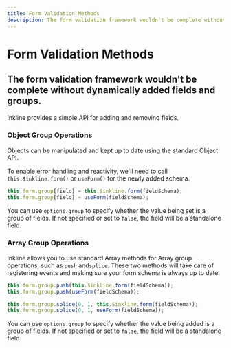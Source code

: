 ```yaml
---
title: Form Validation Methods
description: The form validation framework wouldn't be complete without dynamically added fields and groups.
---
```


<script setup>
import * as examples from '../../../../../examples/forms/validation/methods'
</script>

# Form Validation Methods
## The form validation framework wouldn't be complete without dynamically added fields and groups.

Inkline provides a simple API for adding and removing fields.

### Object Group Operations
Objects can be manipulated and kept up to date using the standard Object API. 

To enable error handling and reactivity, we'll need to call `this.$inkline.form()` or `useForm()` for the newly added schema.

~~~js
this.form.group[field] = this.$inkline.form(fieldSchema);
this.form.group[field] = useForm(fieldSchema);
~~~

<example :component="examples.IFormValidationMethodsGroupsObjectExample" :html="examples.IFormValidationMethodsGroupsObjectExampleHTML" :js="examples.IFormValidationMethodsGroupsObjectExampleJS"></example>

You can use `options.group` to specify whether the value being set is a group of fields. If not specified or set to `false`, the field will be a standalone field.

### Array Group Operations
Inkline allows you to use standard Array methods for Array group operations, such as `push` and`splice`. These two methods will take care of registering events and making sure your form schema is always up to date.

~~~js
this.form.group.push(this.$inkline.form(fieldSchema));
this.form.group.push(useForm(fieldSchema));

this.form.group.splice(0, 1, this.$inkline.form(fieldSchema));
this.form.group.splice(0, 1, useForm(fieldSchema));
~~~

<example :component="examples.IFormValidationMethodsGroupsArrayExample" :html="examples.IFormValidationMethodsGroupsArrayExampleHTML" :js="examples.IFormValidationMethodsGroupsArrayExampleJS"></example>

You can use `options.group` to specify whether the value being added is a group of fields. If not specified or set to `false`, the field will be a standalone field.
